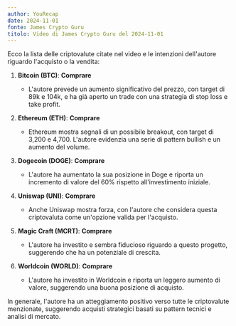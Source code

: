 ```yaml
---
author: YouRecap
date: 2024-11-01
fonte: James Crypto Guru
titolo: Video di James Crypto Guru del 2024-11-01
---
```

Ecco la lista delle criptovalute citate nel video e le intenzioni dell'autore riguardo l'acquisto o la vendita:

1. **Bitcoin (BTC)**: **Comprare**
   - L'autore prevede un aumento significativo del prezzo, con target di 89k e 104k, e ha già aperto un trade con una strategia di stop loss e take profit.

2. **Ethereum (ETH)**: **Comprare**
   - Ethereum mostra segnali di un possibile breakout, con target di 3,200 e 4,700. L'autore evidenzia una serie di pattern bullish e un aumento del volume.

3. **Dogecoin (DOGE)**: **Comprare**
   - L'autore ha aumentato la sua posizione in Doge e riporta un incremento di valore del 60% rispetto all'investimento iniziale.

4. **Uniswap (UNI)**: **Comprare**
   - Anche Uniswap mostra forza, con l'autore che considera questa criptovaluta come un'opzione valida per l'acquisto.

5. **Magic Craft (MCRT)**: **Comprare**
   - L'autore ha investito e sembra fiducioso riguardo a questo progetto, suggerendo che ha un potenziale di crescita.

6. **Worldcoin (WORLD)**: **Comprare**
   - L'autore ha investito in Worldcoin e riporta un leggero aumento di valore, suggerendo una buona posizione di acquisto.

In generale, l'autore ha un atteggiamento positivo verso tutte le criptovalute menzionate, suggerendo acquisti strategici basati su pattern tecnici e analisi di mercato.
